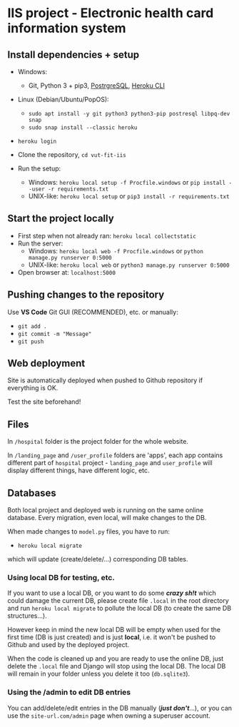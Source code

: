 # IIS project - Electronic health card information system

## Install dependencies + setup

- Windows:
  - Git, Python 3 + pip3, [PostrgreSQL](https://www.postgresql.org/download/), [Heroku CLI](https://devcenter.heroku.com/articles/heroku-cli#download-and-install)
- Linux (Debian/Ubuntu/PopOS):
  - ```sudo apt install -y git python3 python3-pip postresql libpq-dev snap```
  - ```sudo snap install --classic heroku```
  
- ```heroku login```
- Clone the repository, ```cd vut-fit-iis```
- Run the setup:
  - Windows:
  ```heroku local setup -f Procfile.windows``` or ```pip install --user -r requirements.txt```
  - UNIX-like:
  ```heroku local setup``` or ```pip3 install -r requirements.txt```

## Start the project locally

- First step when not already ran: ```heroku local collectstatic```
- Run the server:
  - Windows:
  ```heroku local web -f Procfile.windows``` or ```python manage.py runserver 0:5000```
  - UNIX-like:
  ```heroku local web``` or ```python3 manage.py runserver 0:5000```
- Open browser at: ```localhost:5000```

## Pushing changes to the repository

Use **VS Code** Git GUI (RECOMMENDED), etc. or manually:

- ```git add .```
- ```git commit -m "Message"```
- ```git push```

## Web deployment

Site is automatically deployed when pushed to Github repository if everything is OK.

Test the site beforehand!

## Files

In ```/hospital``` folder is the project folder for the whole website.

In ```/landing_page``` and ```/user_profile``` folders are 'apps', each app contains different part of ```hospital``` project - ```landing_page``` and ```user_profile``` will display different things, have different logic, etc.

## Databases

Both local project and deployed web is running on the same online database. Every migration, even local, will make changes to the DB.

When made changes to ```model.py``` files, you have to run:

- ```heroku local migrate```

which will update (create/delete/...) corresponding DB tables.

### Using local DB for testing, etc.

If you want to use a local DB, or you want to do some ***crazy sh!t*** which could damage the current DB, please create file ```.local``` in the root directory and run ```heroku local migrate``` to pollute the local DB (to create the same DB structures...).

However keep in mind the new local DB will be empty when used for the first time (DB is just created) and is just **local**, i.e. it won't be pushed to Github and used by the deployed project.

When the code is cleaned up and you are ready to use the online DB, just delete the ```.local``` file and Django will stop using the local DB. The local DB will remain in your folder unless you delete it too (```db.sqlite3```).

### Using the /admin to edit DB entries

You can add/delete/edit entries in the DB manually (***just don't***...), or you can use the ```site-url.com/admin``` page when owning a superuser account.
